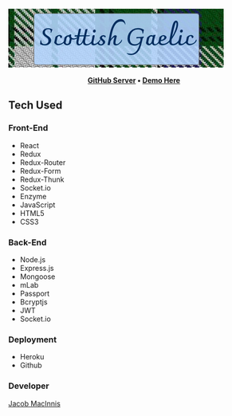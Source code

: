 ![Scottish Gaelic](https://github.com/JacobMacInnis/scottish-gaelic-client/blob/master/src/images/scottish-galic-title.png?raw=true "Scottish Gaelic Title")

<p align="center">
	<strong>
		<a href="https://github.com/JacobMacInnis/scottish-gaelic-server" target="_blank">GitHub Server</a>
		•
		<a href="https://think-programming-client.herokuapp.com/" target="_blank">Demo Here</a>
    </strong>
</p>

## Tech Used

### Front-End
* React
* Redux
* Redux-Router
* Redux-Form
* Redux-Thunk
* Socket.io
* Enzyme
* JavaScript
* HTML5
* CSS3

### Back-End
* Node.js
* Express.js
* Mongoose
* mLab
* Passport
* Bcryptjs
* JWT
* Socket.io

### Deployment
* Heroku
* Github

### Developer
[Jacob MacInnis](https://github.com/JacobMacInnis)